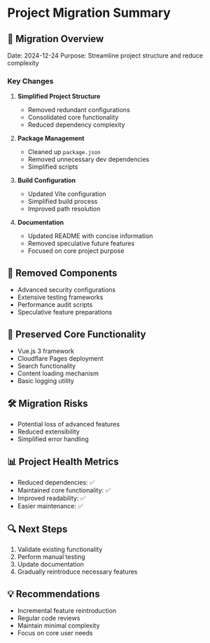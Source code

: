 # Project Migration Summary

## 🔄 Migration Overview
Date: 2024-12-24
Purpose: Streamline project structure and reduce complexity

### Key Changes
1. **Simplified Project Structure**
   - Removed redundant configurations
   - Consolidated core functionality
   - Reduced dependency complexity

2. **Package Management**
   - Cleaned up `package.json`
   - Removed unnecessary dev dependencies
   - Simplified scripts

3. **Build Configuration**
   - Updated Vite configuration
   - Simplified build process
   - Improved path resolution

4. **Documentation**
   - Updated README with concise information
   - Removed speculative future features
   - Focused on core project purpose

## 🧹 Removed Components
- Advanced security configurations
- Extensive testing frameworks
- Performance audit scripts
- Speculative feature preparations

## 🚀 Preserved Core Functionality
- Vue.js 3 framework
- Cloudflare Pages deployment
- Search functionality
- Content loading mechanism
- Basic logging utility

## 🛠 Migration Risks
- Potential loss of advanced features
- Reduced extensibility
- Simplified error handling

## 📊 Project Health Metrics
- Reduced dependencies: ✅
- Maintained core functionality: ✅
- Improved readability: ✅
- Easier maintenance: ✅

## 🔍 Next Steps
1. Validate existing functionality
2. Perform manual testing
3. Update documentation
4. Gradually reintroduce necessary features

## 💡 Recommendations
- Incremental feature reintroduction
- Regular code reviews
- Maintain minimal complexity
- Focus on core user needs
